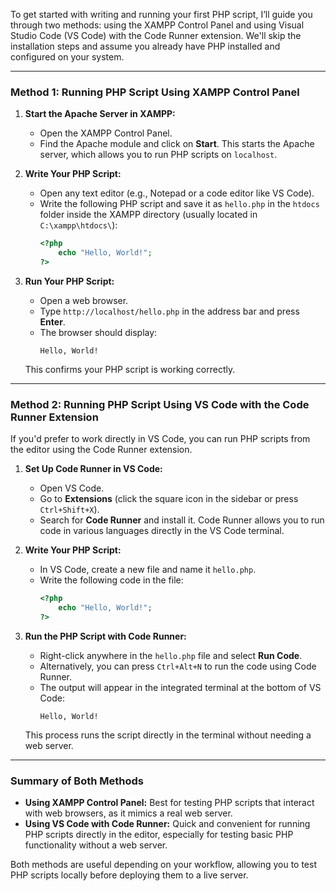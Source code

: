 To get started with writing and running your first PHP script, I’ll guide you through two methods: using the XAMPP Control Panel and using Visual Studio Code (VS Code) with the Code Runner extension. We'll skip the installation steps and assume you already have PHP installed and configured on your system.

---

### Method 1: Running PHP Script Using XAMPP Control Panel

1. **Start the Apache Server in XAMPP:**

   - Open the XAMPP Control Panel.
   - Find the Apache module and click on **Start**. This starts the Apache server, which allows you to run PHP scripts on `localhost`.

2. **Write Your PHP Script:**

   - Open any text editor (e.g., Notepad or a code editor like VS Code).
   - Write the following PHP script and save it as `hello.php` in the `htdocs` folder inside the XAMPP directory (usually located in `C:\xampp\htdocs\`):
     ```php
     <?php
         echo "Hello, World!";
     ?>
     ```

3. **Run Your PHP Script:**

   - Open a web browser.
   - Type `http://localhost/hello.php` in the address bar and press **Enter**.
   - The browser should display:
     ```
     Hello, World!
     ```

   This confirms your PHP script is working correctly.

---

### Method 2: Running PHP Script Using VS Code with the Code Runner Extension

If you'd prefer to work directly in VS Code, you can run PHP scripts from the editor using the Code Runner extension.

1. **Set Up Code Runner in VS Code:**

   - Open VS Code.
   - Go to **Extensions** (click the square icon in the sidebar or press `Ctrl+Shift+X`).
   - Search for **Code Runner** and install it. Code Runner allows you to run code in various languages directly in the VS Code terminal.

2. **Write Your PHP Script:**

   - In VS Code, create a new file and name it `hello.php`.
   - Write the following code in the file:
     ```php
     <?php
         echo "Hello, World!";
     ?>
     ```

3. **Run the PHP Script with Code Runner:**

   - Right-click anywhere in the `hello.php` file and select **Run Code**.
   - Alternatively, you can press `Ctrl+Alt+N` to run the code using Code Runner.
   - The output will appear in the integrated terminal at the bottom of VS Code:
     ```
     Hello, World!
     ```

   This process runs the script directly in the terminal without needing a web server.

---

### Summary of Both Methods

- **Using XAMPP Control Panel:** Best for testing PHP scripts that interact with web browsers, as it mimics a real web server.
- **Using VS Code with Code Runner:** Quick and convenient for running PHP scripts directly in the editor, especially for testing basic PHP functionality without a web server.

Both methods are useful depending on your workflow, allowing you to test PHP scripts locally before deploying them to a live server.

